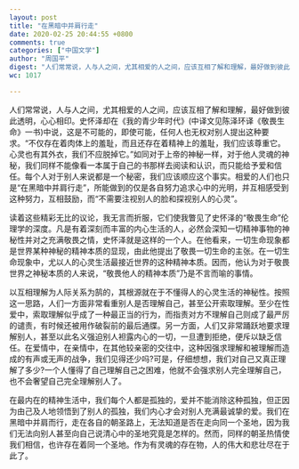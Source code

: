 ```yaml
---
layout: post
title: "在黑暗中并肩行走"
date: 2020-02-25 20:44:55 +0800
comments: true
categories: ["中国文学"]
author: "周国平"
digest: "人们常常说，人与人之间，尤其相爱的人之间，应该互相了解和理解，最好做到彼此透明，心心相印。史怀泽却在《我的青少年时代》(中译文见陈泽环译《敬"
wc: 1017

---
```


<p>人们常常说，人与人之间，尤其相爱的人之间，应该互相了解和理解，最好做到彼此透明，心心相印。史怀泽却在《我的青少年时代》(中译文见陈泽环译《敬<!--more-->畏生命》一书)中说，这是不可能的，即使可能，任何人也无权对别人提出这种要求。“不仅存在着肉体上的羞耻，而且还存在着精神上的羞耻，我们应该尊重它。心灵也有其外衣，我们不应脱掉它。”如同对于上帝的神秘一样，对于他人灵魂的神秘，我们同样不能像看一本属于自己的书那样去阅读和认识，而只能给予爱和信任。每个人对于别人来说都是一个秘密，我们应该顺应这个事实。相爱的人们也只是“在黑暗中并肩行走”，所能做到的仅是各自努力追求心中的光明，并互相感受到这种努力，互相鼓励，而“不需要注视别人的脸和探视别人的心灵”。</p><p>读着这些精彩无比的议论，我无言而折服，它们使我瞥见了史怀泽的“敬畏生命”伦理学的深度。凡是有着深刻而丰富的内心生活的人，必然会深知一切精神事物的神秘性并对之充满敬畏之情，史怀泽就是这样的一个人。在他看来，一切生命现象都是世界某种神秘的精神本质的显现，由此他提出了敬畏一切生命的主张。在一切生命现象中，尤以人的心灵生活最接近世界的这种精神本质。因而，他认为对于敬畏世界之神秘本质的人来说，“敬畏他人的精神本质”乃是不言而喻的事情。</p><p>以互相理解为人际关系为鹄的，其根源就在于不懂得人的心灵生活的神秘性。按照这一思路，人们一方面非常看重别人是否理解自己，甚至公开索取理解。至少在性爱中，索取理解似乎成了一种最正当的行为，而指责对方不理解自己则成了最严厉的谴责，有时候还被用作破裂前的最后通牒。另一方面，人们又非常踊跃地要求理解别人，甚至以此名义强迫别人袒露内心的一切，一旦遭到拒绝，便斥以缺乏信任。在爱情中，在亲情中，在其他较亲密的交往中，这种因强求理解和被理解而造成的有声或无声的战争，我们见得还少吗?可是，仔细想想，我们对自己又真正理解了多少?一个人懂得了自己理解自己之困难，他就不会强求别人完全理解自己，也不会奢望自己完全理解别人了。</p><p>在最内在的精神生活中，我们每个人都是孤独的，爱并不能消除这种孤独，但正因为由己及人地领悟到了别人的孤独，我们内心才会对别人充满最诚挚的爱。我们在黑暗中并肩而行，走在各自的朝圣路上，无法知道是否在走向同一个圣地，因为我们无法向别人甚至向自己说清心中的圣地究竟是怎样的。然而，同样的朝圣热情使我们相信，也许存在着同一个圣地。作为有灵魂的存在物，人的伟大和悲壮尽在于此了。</p>
